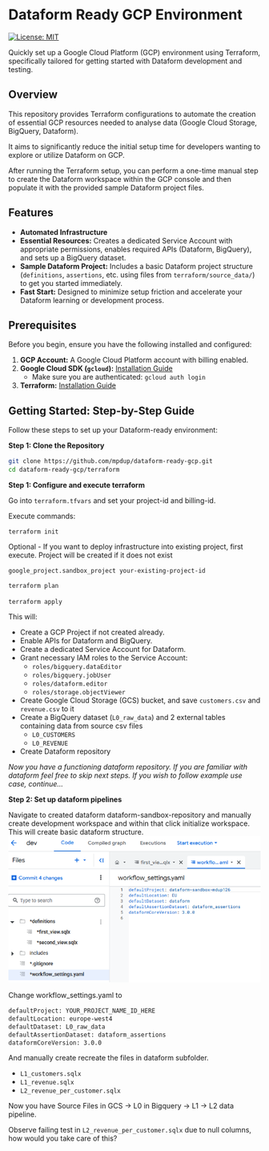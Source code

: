# Dataform Ready GCP Environment

[![License: MIT](https://img.shields.io/badge/License-MIT-yellow.svg)](https://opensource.org/licenses/MIT)

Quickly set up a Google Cloud Platform (GCP) environment using Terraform, specifically tailored for getting started with Dataform development and testing.


## Overview

This repository provides Terraform configurations to automate the creation of essential GCP resources needed to analyse data (Google Cloud Storage, BigQuery, Dataform). 

It aims to significantly reduce the initial setup time for developers wanting to explore or utilize Dataform on GCP.

After running the Terraform setup, you can perform a one-time manual step to create the Dataform workspace within the GCP console and then populate it with the provided sample Dataform project files.

## Features

*   **Automated Infrastructure** 
*   **Essential Resources:** Creates a dedicated Service Account with appropriate permissions, enables required APIs (Dataform, BigQuery), and sets up a BigQuery dataset.
*   **Sample Dataform Project:** Includes a basic Dataform project structure (`definitions`, `assertions`, etc. using files from `terraform/source_data/`) to get you started immediately.
*   **Fast Start:** Designed to minimize setup friction and accelerate your Dataform learning or development process.

## Prerequisites

Before you begin, ensure you have the following installed and configured:
1.  **GCP Account:** A Google Cloud Platform account with billing enabled.
2.  **Google Cloud SDK (`gcloud`):** [Installation Guide](https://cloud.google.com/sdk/docs/install)
    *   Make sure you are authenticated: `gcloud auth login`
3.  **Terraform:** [Installation Guide](https://learn.hashicorp.com/tutorials/terraform/install-cli)
## Getting Started: Step-by-Step Guide

Follow these steps to set up your Dataform-ready environment:

**Step 1: Clone the Repository**

```bash
git clone https://github.com/mpdup/dataform-ready-gcp.git
cd dataform-ready-gcp/terraform
```

**Step 1: Configure and execute terraform**

Go into `terraform.tfvars` and set your project-id and billing-id. 

Execute commands:

```
terraform init
```

Optional - If you want to deploy infrastructure into existing project, first execute. Project will be created if it does not exist 

```
google_project.sandbox_project your-existing-project-id
```


```
terraform plan

terraform apply
```

This will:
- Create a GCP Project if not created already.
- Enable APIs for Dataform and BigQuery.
- Create a dedicated Service Account for Dataform.
- Grant necessary IAM roles to the Service Account:
    - `roles/bigquery.dataEditor`
    - `roles/bigquery.jobUser`
    - `roles/dataform.editor`
    - `roles/storage.objectViewer`
- Create Google Cloud Storage (GCS) bucket, and save `customers.csv` and `revenue.csv` to it
- Create a BigQuery dataset (`L0_raw_data`) and 2 external tables containing data from source csv files 
    - `L0_CUSTOMERS`
    - `L0_REVENUE`
- Create Dataform repository

*Now you have a functioning dataform repository. If you are familiar with dataform feel free to skip next steps. If you wish to follow example use case, continue...*

**Step 2: Set up dataform pipelines**

Navigate to created dataform dataform-sandbox-repository and manually create development workspace and within that click initialize workspace. This will create basic dataform structure.
![alt text](documentation/image.png)

Change workflow_settings.yaml to 

```
defaultProject: YOUR_PROJECT_NAME_ID_HERE
defaultLocation: europe-west4
defaultDataset: L0_raw_data
defaultAssertionDataset: dataform_assertions
dataformCoreVersion: 3.0.0
```

And manually create recreate the files in dataform subfolder.
- `L1_customers.sqlx`
- `L1_revenue.sqlx`
- `L2_revenue_per_customer.sqlx`

Now you have 
Source Files in GCS -> L0 in Bigquery -> L1 -> L2 data pipeline.

Observe failing test in `L2_revenue_per_customer.sqlx` due to null columns, how would you take care of this?